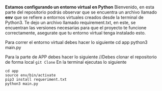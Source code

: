 **Estamos configurando un entorno virtual en Python**
Bienvenido, en esta parte del repositorio podrás observar que se encuentra un archivo llamado **env** que se refiere a entornos virtuales creados desde la terminal de Python3. 
Te dejo un archivo llamado requirement.txt, en este, se encuentran las versiones necesarias para que el proyecto te funcione correctamente, asegurate que tu entorno virtual tenga instalado esto. 


Para correr el entorno virtual debes hacer lo siguiente
    cd app
    python3 main.py

Para la parte de APP debes hacer lo siguiente
 //Debes clonar el repositorio de forma local
`git Clone`
En la terminal ejecutas lo siguiente

  	cd app
	source env/bin/activate
	pip3 install requeriment.txt
    python3 main.py

